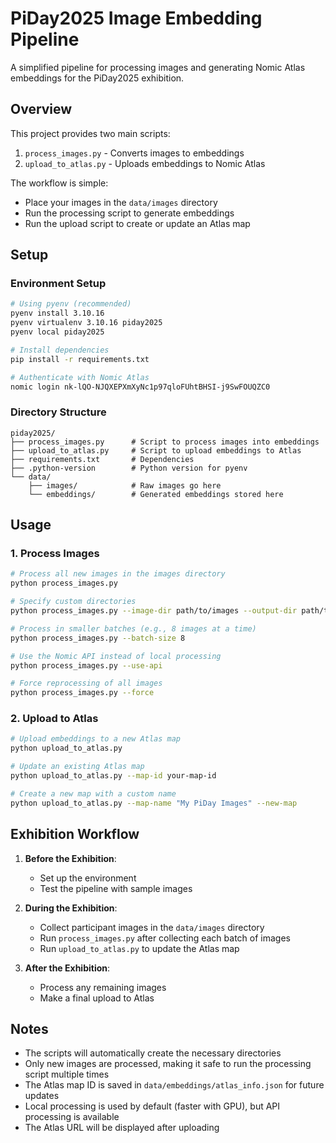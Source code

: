 # PiDay2025 Image Embedding Pipeline

A simplified pipeline for processing images and generating Nomic Atlas embeddings for the PiDay2025 exhibition.

## Overview

This project provides two main scripts:

1. `process_images.py` - Converts images to embeddings
2. `upload_to_atlas.py` - Uploads embeddings to Nomic Atlas

The workflow is simple:
- Place your images in the `data/images` directory
- Run the processing script to generate embeddings
- Run the upload script to create or update an Atlas map

## Setup

### Environment Setup

```bash
# Using pyenv (recommended)
pyenv install 3.10.16
pyenv virtualenv 3.10.16 piday2025
pyenv local piday2025

# Install dependencies
pip install -r requirements.txt

# Authenticate with Nomic Atlas
nomic login nk-lQO-NJQXEPXmXyNc1p97qloFUhtBHSI-j9SwFOUQZC0
```

### Directory Structure

```
piday2025/
├── process_images.py      # Script to process images into embeddings
├── upload_to_atlas.py     # Script to upload embeddings to Atlas
├── requirements.txt       # Dependencies
├── .python-version        # Python version for pyenv
└── data/
    ├── images/            # Raw images go here
    └── embeddings/        # Generated embeddings stored here
```

## Usage

### 1. Process Images

```bash
# Process all new images in the images directory
python process_images.py

# Specify custom directories
python process_images.py --image-dir path/to/images --output-dir path/to/embeddings

# Process in smaller batches (e.g., 8 images at a time)
python process_images.py --batch-size 8

# Use the Nomic API instead of local processing
python process_images.py --use-api

# Force reprocessing of all images
python process_images.py --force
```

### 2. Upload to Atlas

```bash
# Upload embeddings to a new Atlas map
python upload_to_atlas.py

# Update an existing Atlas map
python upload_to_atlas.py --map-id your-map-id

# Create a new map with a custom name
python upload_to_atlas.py --map-name "My PiDay Images" --new-map
```

## Exhibition Workflow

1. **Before the Exhibition**:
   - Set up the environment
   - Test the pipeline with sample images

2. **During the Exhibition**:
   - Collect participant images in the `data/images` directory
   - Run `process_images.py` after collecting each batch of images
   - Run `upload_to_atlas.py` to update the Atlas map

3. **After the Exhibition**:
   - Process any remaining images
   - Make a final upload to Atlas

## Notes

- The scripts will automatically create the necessary directories
- Only new images are processed, making it safe to run the processing script multiple times
- The Atlas map ID is saved in `data/embeddings/atlas_info.json` for future updates
- Local processing is used by default (faster with GPU), but API processing is available
- The Atlas URL will be displayed after uploading